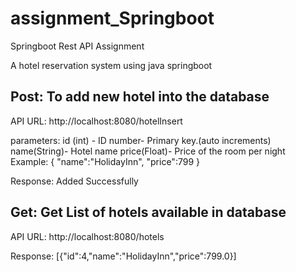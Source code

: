 # **assignment_Springboot**
Springboot Rest API Assignment

A hotel reservation system using java springboot
 
## Post: To add new hotel into the database
API URL:
http://localhost:8080/hotelInsert

parameters: id (int) - ID number- Primary key.(auto increments)
            name(String)- Hotel name
            price(Float)- Price of the room per night          
Example: 
 {
    "name":"HolidayInn",
    "price":799
}

Response: Added Successfully


## Get: Get List of hotels available in database
API URL:
http://localhost:8080/hotels

Response:
[{"id":4,"name":"HolidayInn","price":799.0}]
